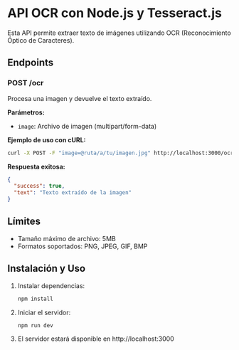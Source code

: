# API OCR con Node.js y Tesseract.js

Esta API permite extraer texto de imágenes utilizando OCR (Reconocimiento Óptico de Caracteres).

## Endpoints

### POST /ocr
Procesa una imagen y devuelve el texto extraído.

**Parámetros:**
- `image`: Archivo de imagen (multipart/form-data)

**Ejemplo de uso con cURL:**
```bash
curl -X POST -F "image=@ruta/a/tu/imagen.jpg" http://localhost:3000/ocr
```

**Respuesta exitosa:**
```json
{
  "success": true,
  "text": "Texto extraído de la imagen"
}
```

## Límites
- Tamaño máximo de archivo: 5MB
- Formatos soportados: PNG, JPEG, GIF, BMP

## Instalación y Uso

1. Instalar dependencias:
   ```bash
   npm install
   ```

2. Iniciar el servidor:
   ```bash
   npm run dev
   ```

3. El servidor estará disponible en http://localhost:3000